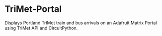 # TriMet-Portal
 Displays Portland TriMet train and bus arrivals on an Adafruit Matrix Portal using TriMet API and CircuitPython.
